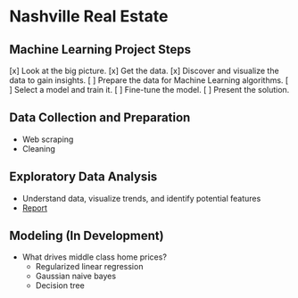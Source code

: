# Nashville Real Estate

## Machine Learning Project Steps

[x] Look at the big picture.
[x] Get the data.
[x] Discover and visualize the data to gain insights.
[ ] Prepare the data for Machine Learning algorithms.
[ ] Select a model and train it.
[ ] Fine-tune the model.
[ ] Present the solution.

## Data Collection and Preparation
-  Web scraping
-  Cleaning

## Exploratory Data Analysis
- Understand data, visualize trends, and identify potential features
- [Report](https://github.com/sheacon/nashville_real_estate_eda/blob/main/final_report.pdf)

## Modeling (In Development)
- What drives middle class home prices?
  - Regularized linear regression
  - Gaussian naive bayes
  - Decision tree
